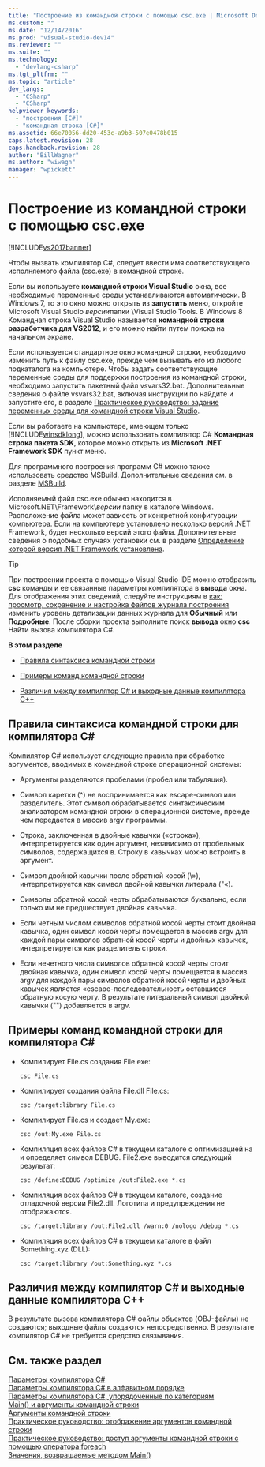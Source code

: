 ```yaml
---
title: "Построение из командной строки с помощью csc.exe | Microsoft Docs"
ms.custom: ""
ms.date: "12/14/2016"
ms.prod: "visual-studio-dev14"
ms.reviewer: ""
ms.suite: ""
ms.technology: 
  - "devlang-csharp"
ms.tgt_pltfrm: ""
ms.topic: "article"
dev_langs: 
  - "CSharp"
  - "CSharp"
helpviewer_keywords: 
  - "построения [C#]"
  - "командная строка [C#]"
ms.assetid: 66e70056-dd20-453c-a9b3-507e0478b015
caps.latest.revision: 28
caps.handback.revision: 28
author: "BillWagner"
ms.author: "wiwagn"
manager: "wpickett"
---
```

# Построение из командной строки с помощью csc.exe
[!INCLUDE[vs2017banner](../../../csharp/includes/vs2017banner.md)]

Чтобы вызвать компилятор C#, следует ввести имя соответствующего исполняемого файла (csc.exe) в командной строке.  
  
 Если вы используете **командной строки Visual Studio** окна, все необходимые переменные среды устанавливаются автоматически. В Windows 7, то это окно можно открыть из **запустить** меню, откройте Microsoft Visual Studio *версии*папки \Visual Studio Tools. В Windows 8 Командная строка Visual Studio называется **командной строки разработчика для VS2012**, и его можно найти путем поиска на начальном экране.  
  
 Если используется стандартное окно командной строки, необходимо изменить путь к файлу csc.exe, прежде чем вызывать его из любого подкаталога на компьютере. Чтобы задать соответствующие переменные среды для поддержки построения из командной строки, необходимо запустить пакетный файл vsvars32.bat. Дополнительные сведения о файле vsvars32.bat, включая инструкции по найдите и запустите его, в разделе [Практическое руководство: задание переменных среды для командной строки Visual Studio](../../../csharp/language-reference/compiler-options/how-to-set-environment-variables-for-the-visual-studio-command-line.md).  
  
 Если вы работаете на компьютере, имеющем только [!INCLUDE[winsdklong](../../../csharp/language-reference/compiler-options/includes/winsdklong_md.md)], можно использовать компилятор C# **Командная строка пакета SDK**, которое можно открыть из **Microsoft .NET Framework SDK** пункт меню.  
  
 Для программного построения программ C# можно также использовать средство MSBuild. Дополнительные сведения см. в разделе [MSBuild](/visual-studio/msbuild/msbuild1).  
  
 Исполняемый файл csc.exe обычно находится в Microsoft.NET\Framework\\*версии* папку в каталоге Windows. Расположение файла может зависеть от конкретной конфигурации компьютера. Если на компьютере установлено несколько версий .NET Framework, будет несколько версий этого файла. Дополнительные сведения о подобных случаях установки см. в разделе [Определение которой версия .NET Framework установлена](http://msdn.microsoft.com/ru-ru/1a87cc6a-1c4b-4c38-b878-faa9b3beae3c).  
  
> [!TIP]
>  При построении проекта с помощью Visual Studio IDE можно отобразить **csc** команды и ее связанные параметры компилятора в **вывода** окна. Для отображения этих сведений, следуйте инструкциям в [как: просмотр, сохранение и настройка файлов журнала построения](../Topic/How%20to:%20View,%20Save,%20and%20Configure%20Build%20Log%20Files.md) изменить уровень детализации данных журнала для **Обычный** или **Подробные**. После сборки проекта выполните поиск **вывода** окно **csc** Найти вызова компилятора C#.  
  
 **В этом разделе**  
  
-   [Правила синтаксиса командной строки](#vcconcommand-linebuildinganchor1)  
  
-   [Примеры команд командной строки](#vcconcommand-linebuildinganchor2)  
  
-   [Различия между компилятор C# и выходные данные компилятора C++](#vcconcommand-linebuildinganchor3)  
  
##  <a name="a-namevcconcommand-linebuildinganchor1a-rules-for-command-line-syntax-for-the-c-compiler"></a><a name="vcconcommand-linebuildinganchor1"></a> Правила синтаксиса командной строки для компилятора C#  
 Компилятор C# использует следующие правила при обработке аргументов, вводимых в командной строке операционной системы:  
  
-   Аргументы разделяются пробелами (пробел или табуляция).  
  
-   Символ каретки (^) не воспринимается как escape-символ или разделитель. Этот символ обрабатывается синтаксическим анализатором командной строки в операционной системе, прежде чем передается в массив argv программы.  
  
-   Строка, заключенная в двойные кавычки («строка»), интерпретируется как один аргумент, независимо от пробельных символов, содержащихся в. Строку в кавычках можно встроить в аргумент.  
  
-   Символ двойной кавычки после обратной косой (\\»), интерпретируется как символ двойной кавычки литерала ("«).  
  
-   Символы обратной косой черты обрабатываются буквально, если только им не предшествует двойная кавычка.  
  
-   Если четным числом символов обратной косой черты стоит двойная кавычка, один символ косой черты помещается в массив argv для каждой пары символов обратной косой черты и двойных кавычек, интерпретируется как разделитель строки.  
  
-   Если нечетного числа символов обратной косой черты стоит двойная кавычка, один символ косой черты помещается в массив argv для каждой пары символов обратной косой черты и двойных кавычек является «escape-последовательность оставшиеся обратную косую черту. В результате литеральный символ двойной кавычки ("") добавляется в argv.  
  
##  <a name="a-namevcconcommand-linebuildinganchor2a-sample-command-lines-for-the-c-compiler"></a><a name="vcconcommand-linebuildinganchor2"></a> Примеры команд командной строки для компилятора C#  
  
-   Компилирует File.cs создания File.exe:  
  
    ```  
    csc File.cs   
    ```  
  
-   Компилирует создания файла File.dll File.cs:  
  
    ```  
    csc /target:library File.cs  
    ```  
  
-   Компилирует File.cs и создает My.exe:  
  
    ```  
    csc /out:My.exe File.cs  
    ```  
  
-   Компиляция всех файлов C# в текущем каталоге с оптимизацией на и определяет символ DEBUG. File2.exe выводится следующий результат:  
  
    ```  
    csc /define:DEBUG /optimize /out:File2.exe *.cs  
    ```  
  
-   Компиляция всех файлов C# в текущем каталоге, создание отладочной версии File2.dll. Логотипа и предупреждения не отображаются.  
  
    ```  
    csc /target:library /out:File2.dll /warn:0 /nologo /debug *.cs  
    ```  
  
-   Компиляция всех файлов C# в текущем каталоге в файл Something.xyz (DLL):  
  
    ```  
    csc /target:library /out:Something.xyz *.cs  
    ```  
  
##  <a name="a-namevcconcommand-linebuildinganchor3a-differences-between-c-compiler-and-c-compiler-output"></a><a name="vcconcommand-linebuildinganchor3"></a> Различия между компилятор C# и выходные данные компилятора C++  
 В результате вызова компилятора C# файлы объектов (OBJ-файлы) не создаются; выходные файлы создаются непосредственно. В результате компилятор C# не требуется средство связывания.  
  
## <a name="see-also"></a>См. также раздел  
 [Параметры компилятора C#](../../../csharp/language-reference/compiler-options/index.md)   
 [Параметры компилятора C# в алфавитном порядке](../../../csharp/language-reference/compiler-options/listed-alphabetically.md)   
 [Параметры компилятора C#, упорядоченные по категориям](../../../csharp/language-reference/compiler-options/listed-by-category.md)   
 [Main() и аргументы командной строки](../../../csharp/programming-guide/main-and-command-args/main-and-command-line-arguments.md)   
 [Аргументы командной строки](../../../csharp/programming-guide/main-and-command-args/command-line-arguments.md)   
 [Практическое руководство: отображение аргументов командной строки](../../../csharp/programming-guide/main-and-command-args/how-to-display-command-line-arguments.md)   
 [Практическое руководство: доступ аргументы командной строки с помощью оператора foreach](../../../csharp/programming-guide/main-and-command-args/how-to-access-command-line-arguments-using-foreach.md)   
 [Значения, возвращаемые методом Main()](../../../csharp/programming-guide/main-and-command-args/main-return-values.md)